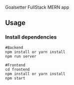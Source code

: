 Goalsetter FullStack MERN app

## Usage 

### Install dependencies 
```
#Backend
npm install or yarn install
npm run server 

#Frontend 
cd frontend 
npm install or yarn install 
npm start 
```
